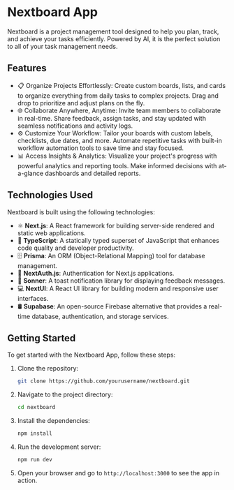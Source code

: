 # Nextboard App

Nextboard is a project management tool designed to help you plan, track, and achieve your tasks efficiently. Powered by AI, it is the perfect solution to all of your task management needs.

## Features

- 📋 Organize Projects Effortlessly: Create custom boards, lists, and cards to organize everything from daily tasks to complex projects. Drag and drop to prioritize and adjust plans on the fly.
- 🌐 Collaborate Anywhere, Anytime: Invite team members to collaborate in real-time. Share feedback, assign tasks, and stay updated with seamless notifications and activity logs.
- ⚙️ Customize Your Workflow: Tailor your boards with custom labels, checklists, due dates, and more. Automate repetitive tasks with built-in workflow automation tools to save time and stay focused.
- 📊 Access Insights & Analytics: Visualize your project's progress with powerful analytics and reporting tools. Make informed decisions with at-a-glance dashboards and detailed reports.

## Technologies Used

Nextboard is built using the following technologies:
- ⚛️ **Next.js**: A React framework for building server-side rendered and static web applications.
- 📝 **TypeScript**: A statically typed superset of JavaScript that enhances code quality and developer productivity.
- 🗄️ **Prisma**: An ORM (Object-Relational Mapping) tool for database management.
- 🔐 **NextAuth.js**: Authentication for Next.js applications.
- 🔔 **Sonner**: A toast notification library for displaying feedback messages.
- 💻 **NextUI**: A React UI library for building modern and responsive user interfaces.
- 🛢️ **Supabase**: An open-source Firebase alternative that provides a real-time database, authentication, and storage services.

## Getting Started

To get started with the Nextboard App, follow these steps:

1. Clone the repository:
   ```bash
   git clone https://github.com/yourusername/nextboard.git
   ```

2. Navigate to the project directory:
   ```bash
   cd nextboard
   ```

3. Install the dependencies:
   ```bash
   npm install
   ```

4. Run the development server:
   ```bash
   npm run dev
   ```

5. Open your browser and go to `http://localhost:3000` to see the app in action.
